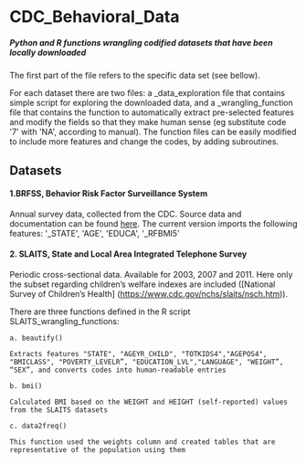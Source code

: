 # CDC_Behavioral_Data
##### Python and R functions wrangling codified datasets that have been locally downloaded

The first part of the file refers to the specific data set (see bellow).

For each dataset there are two files: a _data_exploration file that contains simple script for exploring the downloaded data, and a _wrangling_function file that contains the function to automatically extract pre-selected features and modify the fields so that they make human sense (eg substitute code '7' with 'NA', according to manual). The function files can be easily modified to include more features and change the codes, by adding subroutines.

## Datasets

#### 1.BRFSS, Behavior Risk Factor Surveillance System
Annual survey data, collected from the CDC. Source data and documentation can be found [here](https://www.cdc.gov/brfss/annual_data/annual_data.htm).
The current version imports the following features: '_STATE', 'AGE', 'EDUCA', '_RFBMI5' 

#### 2. SLAITS, State and Local Area Integrated Telephone Survey
Periodic cross-sectional data. Available for 2003, 2007 and 2011. Here only the subset regarding children’s welfare indexes are included ([National Survey of Children’s Health] (https://www.cdc.gov/nchs/slaits/nsch.htm)). 

There are three functions defined in the R script SLAITS_wrangling_functions:

	a. beautify()

	Extracts features "STATE", "AGEYR_CHILD", "TOTKIDS4","AGEPOS4", "BMICLASS", "POVERTY_LEVELR”, "EDUCATION_LVL","LANGUAGE", "WEIGHT”, “SEX”, and converts codes into human-readable entries

	b. bmi()

	Calculated BMI based on the WEIGHT and HEIGHT (self-reported) values from the SLAITS datasets

	c. data2freq()

	This function used the weights column and created tables that are representative of the population using them
